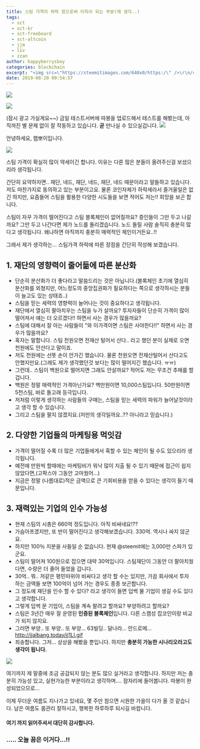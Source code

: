 ```yaml
---
title: 스팀 가격이 하락 함으로써 이득이 되는 부분(제 생각..)
tags:
  - sct
  - sct-kr
  - sct-freeboard
  - sct-altcoin
  - jjm
  - liv
  - zzan
author: happyberrysboy
categories: blockchain
excerpt: "<img src=\"https://steemitimages.com/640x0/https:/\" />\r\n/cdn.steemitimages.com/DQmU8hwnAWm29BmczzrLHGfxPhDsUyr8VQwF8UiFdRrFgjY/％EC％83％88％20％ED％8C％8C％EC％9D％BC％202019-02-27％2017.53.44_2.jpg)     (잠시 광고 가실게요~~) 금일 테스트서버에 따봉을 업로드해서 테스트를 해봤는데, 아직까진 별 문제 없이 잘 작동....."
date: 2019-08-20 00:54:57
---
```


![](https://steemitimages.com/640x0/https://cdn.steemitimages.com/DQmU8hwnAWm29BmczzrLHGfxPhDsUyr8VQwF8UiFdRrFgjY/％EC％83％88％20％ED％8C％8C％EC％9D％BC％202019-02-27％2017.53.44_2.jpg)


![](https://ipfs.busy.org/ipfs/QmUKxtLW5JEnqaaAnwiLc9kFK1BqpcMGoFKTF7JLKcvJqy)

(잠시 광고 가실게요~~)
금일 테스트서버에 따봉을 업로드해서 테스트를 해봤는데, 아직까진 별 문제 없이 잘 작동하고 있습니다. **곧** 만나실 수 있으실겁니다.
![](https://ipfs.busy.org/ipfs/QmUKxtLW5JEnqaaAnwiLc9kFK1BqpcMGoFKTF7JLKcvJqy)

안녕하세요, 햅뽀이입니다.

![](https://cdn.steemitimages.com/DQmRxacZqHnW2EubkD8JgKcmzrfvb7dPqbU62qVf7oPYM39/image.png)

스팀 가격이 확실히 많이 약세이긴 합니다. 이유는 다른 많은 분들이 올려주신걸 보셨으리라 생각됩니다.

간단히 요약하자면.. 재단, 네드, 재단, 네드, 재단, 네드 때문이라고 말들하고 있습니다. 저도 마찬가지로 동의하고 있는 부분이고요. 물론 코인자체가 하락세라서 즐거울일은 없긴 하지만, 요즘들어 스팀을 활용한 다양한 시도들을 보면 적어도 저는!! 희망을 보곤 합니다. 

스팀이 자꾸 가격이 떨어진다고 스팀 블록체인이 없어질까요? 증인들이 그만 두고 나갈까요? 그만 두고 나간다면 제가 노드를 돌리겠습니다. 노드 돌릴 사람 솔직히 충분히 많다고 생각됩니다. 왜냐하면 아직까지 충분히 매력적인 체인이거든요..!!

그래서 제가 생각하는... 스팀가격 하락에 따른 장점을 간단히 작성해 보겠습니다.

## 1. 재단의 영향력이 줄어듦에 따른 분산화
- 단순히 분산화가 더 좋다라고 말씀드리는 것은 아닙니다.(블록체인 초기에 열심히 분산화를 외쳤지만, 어느정도의 중앙집권화가 필요하다는 쪽으로 생각하시는 분들이 늘고도 있는 상태죠..)
- 스팀을 믿는 세력의 영향력이 늘어나는 것이 중요하다고 생각됩니다.
- 재단에서 열심히 팔아치우는 스팀을 누가 살까요? 투자자들이 단순히 가격이 많이 떨어져서 얘는 더 오르겠다!! 하면서 사는 경우가 많을까요?
-  스팀에 대해서 잘 아는 사람들이 "와 이가격이면 스팀은 사야한다!!" 하면서 사는 경우가 많을까요?
- 혹자는 말합니다. 스팀 천원오면 전재산 털어서 산다.. 라고 했던 분이 실제로 오면 천원에도 안산다고 말이죠.
- 저도 천원에는 선뜻 손이 안가긴 했습니다. 물론 천원오면 전재산털어서 산다고도 안했지만요.(그래도 제가 생각했던것 보다는 많이 떨어지긴 했습니다. ㅠㅠ)
- 그런데.. 스팀이 백원으로 떨어지면 그래도 안살까요? 적어도 저는 무조건 추매를 할 겁니다. 
- 백원은 정말 매력적인 가격아닌가요? 백만원이면 10,000스팀입니다.  50만원이면 5천스팀, 바로 돌고래 등극입니다.
- 저처럼 이렇게 생각하는 사람들의 구매는,  스팀을 믿는 세력의 파워가 늘어날것이라고 생각 할 수 있습니다.
- 그리고 스팀을 팔지 않겠지요.(저만의 생각일까요..?? 아니라고 믿습니다.)

## 2. 다양한 기업들의 마케팅용 먹잇감
- 가격이 떨어질 수록 더 많은 기업들에게서 혹할 수 있는 체인이 될 수도 있으리라 생각됩니다.
- 예전에 만원씩 할때에는 마케팅비가 워낙 많이 지출 될 수 있기 때문에 접근이 쉽지 않았다면,(고팍스야 그동안 고마웠어...) 
- 지금은 정말 (나름대로)적은 금액으로 큰 기회비용을 얻을 수 있다는 생각이 들기 때문입니다. 

## 3.  재력있는 기업의 인수 가능성
- 현재 스팀의 시총은 660억 정도입니다. 아직 비싸네요!??
- 가슴아프겠지만, 또 반이 떨어진다고 생각해보겠습니다. 330억. 역시나 싸지 않군요.
- 하지만 100％ 지분을 사들일 순 없습니다. 현재 @steemit에는 3,000만 스파가 있군요.
- 스팀이 떨어져 100원으로 잡으면 대략 30억입니다. 스팀재단이 그동안 더 팔아치웠다면, 수량은 더 줄어 들었을 겁니다.
- 30억.. 뭐.. 저같은 평민따위야 비싸다고 생각 할 수는 있지만, 가끔 회사에서 투자하는 금액들 보면 100억이 넘어 가는 경우도 종종 보곤합니다.
- 그 정도에 재단을 인수 할 수 있다? 라고 생각이 들면 덥썩 물 기업이 생길 수도 있다고 생각합니다.
- 그렇게 덥썩 문 기업이, 스팀을 계속 팔려고 할까요? 부양하려고 할까요?
- 스팀은 3년간 매우 잘 운영된 **인증된 블록체인**입니다. 다른 스캠성 잡코인이랑 비교가 되지 않지요.
- 그러면 부양.. 또 부양.. 또 부양... 63빌딩.. 달나라... 안드로메... 
http://jjalbang.today/jj1Ll.gif
- 죄송합니다. 그저... 상상을 해봤을 뿐입니다. 하지만 **충분히 가능한 시나리오라고도 생각이 됩니다.**


![](https://ipfs.busy.org/ipfs/QmUKxtLW5JEnqaaAnwiLc9kFK1BqpcMGoFKTF7JLKcvJqy)

여기까지 제 말중에 조금 공감되지 않는 분도 많으 실거라고 생각합니다. 하지만 저는 충분히 가능성 있고, 실현가능한 부분이라고 생각하며.... 잠자리에 들어봅니다. 따봉이 완성되었으므로...

이제 무더운 여름도 지나가고 있네요, 몇 주만 참으면 시원한 가을이 다가 올 것 같습니다.
남은 여름도 몸관리 잘하시고, 행복한 하루하루 되시길 바랍니다.

#### 여기 까지 읽어주셔서 대단히 감사합니다.

### ..... 오늘 꿈은 이거다...!!